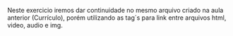 Neste exercicio iremos dar continuidade no mesmo arquivo criado na aula anterior (Currículo), porém utilizando as tag´s para link entre arquivos html,
video, audio e img.
